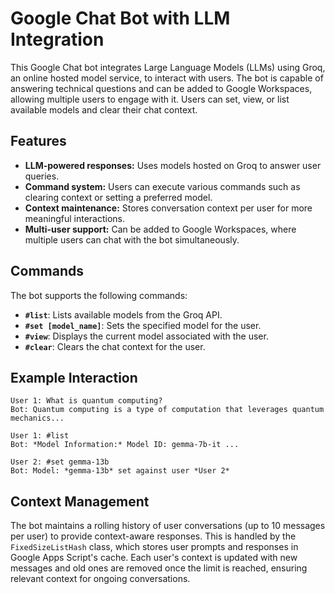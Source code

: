 # Google Chat Bot with LLM Integration

This Google Chat bot integrates Large Language Models (LLMs) using Groq, an online hosted model service, to interact with users. The bot is capable of answering technical questions and can be added to Google Workspaces, allowing multiple users to engage with it. Users can set, view, or list available models and clear their chat context.

## Features
- **LLM-powered responses:** Uses models hosted on Groq to answer user queries.
- **Command system:** Users can execute various commands such as clearing context or setting a preferred model.
- **Context maintenance:** Stores conversation context per user for more meaningful interactions.
- **Multi-user support:** Can be added to Google Workspaces, where multiple users can chat with the bot simultaneously.

## Commands

The bot supports the following commands:

- **`#list`**: Lists available models from the Groq API.
- **`#set [model_name]`**: Sets the specified model for the user.
- **`#view`**: Displays the current model associated with the user.
- **`#clear`**: Clears the chat context for the user.

## Example Interaction

```plaintext
User 1: What is quantum computing?
Bot: Quantum computing is a type of computation that leverages quantum mechanics...

User 1: #list
Bot: *Model Information:* Model ID: gemma-7b-it ...

User 2: #set gemma-13b
Bot: Model: *gemma-13b* set against user *User 2*
```

## Context Management

The bot maintains a rolling history of user conversations (up to 10 messages per user) to provide context-aware responses. This is handled by the `FixedSizeListHash` class, which stores user prompts and responses in Google Apps Script's cache. Each user's context is updated with new messages and old ones are removed once the limit is reached, ensuring relevant context for ongoing conversations.

